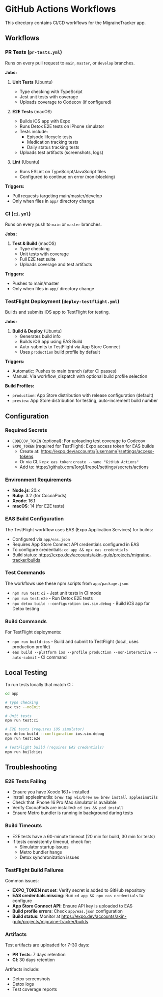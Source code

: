 # GitHub Actions Workflows


This directory contains CI/CD workflows for the MigraineTracker app.

## Workflows

### PR Tests (`pr-tests.yml`)
Runs on every pull request to `main`, `master`, or `develop` branches.

**Jobs:**
1. **Unit Tests** (Ubuntu)
   - Type checking with TypeScript
   - Jest unit tests with coverage
   - Uploads coverage to Codecov (if configured)

2. **E2E Tests** (macOS)
   - Builds iOS app with Expo
   - Runs Detox E2E tests on iPhone simulator
   - Tests include:
     - Episode lifecycle tests
     - Medication tracking tests
     - Daily status tracking tests
   - Uploads test artifacts (screenshots, logs)

3. **Lint** (Ubuntu)
   - Runs ESLint on TypeScript/JavaScript files
   - Configured to continue on error (non-blocking)

**Triggers:**
- Pull requests targeting main/master/develop
- Only when files in `app/` directory change

### CI (`ci.yml`)
Runs on every push to `main` or `master` branches.

**Jobs:**
1. **Test & Build** (macOS)
   - Type checking
   - Unit tests with coverage
   - Full E2E test suite
   - Uploads coverage and test artifacts

**Triggers:**
- Pushes to main/master
- Only when files in `app/` directory change

### TestFlight Deployment (`deploy-testflight.yml`)
Builds and submits iOS app to TestFlight for testing.

**Jobs:**
1. **Build & Deploy** (Ubuntu)
   - Generates build info
   - Builds iOS app using EAS Build
   - Auto-submits to TestFlight via App Store Connect
   - Uses `production` build profile by default

**Triggers:**
- Automatic: Pushes to main branch (after CI passes)
- Manual: Via workflow_dispatch with optional build profile selection

**Build Profiles:**
- `production`: App Store distribution with release configuration (default)
- `preview`: App Store distribution for testing, auto-increment build number

## Configuration

### Required Secrets
- `CODECOV_TOKEN` (optional): For uploading test coverage to Codecov
- `EXPO_TOKEN` (required for TestFlight): Expo access token for EAS builds
  - Create at: https://expo.dev/accounts/[username]/settings/access-tokens
  - Or via CLI: `npx eas token:create --name "GitHub Actions"`
  - Add to: https://github.com/[org]/[repo]/settings/secrets/actions

### Environment Requirements
- **Node.js**: 20.x
- **Ruby**: 3.2 (for CocoaPods)
- **Xcode**: 16.1
- **macOS**: 14 (for E2E tests)

### EAS Build Configuration
The TestFlight workflow uses EAS (Expo Application Services) for builds:
- Configured via `app/eas.json`
- Requires App Store Connect API credentials configured in EAS
- To configure credentials: `cd app && npx eas credentials`
- Build status: https://expo.dev/accounts/akin-gulp/projects/migraine-tracker/builds

### Test Commands
The workflows use these npm scripts from `app/package.json`:
- `npm run test:ci` - Jest unit tests in CI mode
- `npm run test:e2e` - Run Detox E2E tests
- `npx detox build --configuration ios.sim.debug` - Build iOS app for Detox testing

### Build Commands
For TestFlight deployments:
- `npm run build:ios` - Build and submit to TestFlight (local, uses production profile)
- `eas build --platform ios --profile production --non-interactive --auto-submit` - CI command

## Local Testing

To run tests locally that match CI:

```bash
cd app

# Type checking
npx tsc --noEmit

# Unit tests
npm run test:ci

# E2E tests (requires iOS simulator)
npx detox build --configuration ios.sim.debug
npm run test:e2e

# TestFlight build (requires EAS credentials)
npm run build:ios
```

## Troubleshooting

### E2E Tests Failing
- Ensure you have Xcode 16.1+ installed
- Install applesimutils: `brew tap wix/brew && brew install applesimutils`
- Check that iPhone 16 Pro Max simulator is available
- Verify CocoaPods are installed: `cd ios && pod install`
- Ensure Metro bundler is running in background during tests

### Build Timeouts
- E2E tests have a 60-minute timeout (20 min for build, 30 min for tests)
- If tests consistently timeout, check for:
  - Simulator startup issues
  - Metro bundler hangs
  - Detox synchronization issues

### TestFlight Build Failures
Common issues:
- **EXPO_TOKEN not set**: Verify secret is added to GitHub repository
- **EAS credentials missing**: Run `cd app && npx eas credentials` to configure
- **App Store Connect API**: Ensure API key is uploaded to EAS
- **Build profile errors**: Check `app/eas.json` configuration
- **Build status**: Monitor at https://expo.dev/accounts/akin-gulp/projects/migraine-tracker/builds

### Artifacts
Test artifacts are uploaded for 7-30 days:
- **PR Tests**: 7 days retention
- **CI**: 30 days retention

Artifacts include:
- Detox screenshots
- Detox logs
- Test coverage reports

